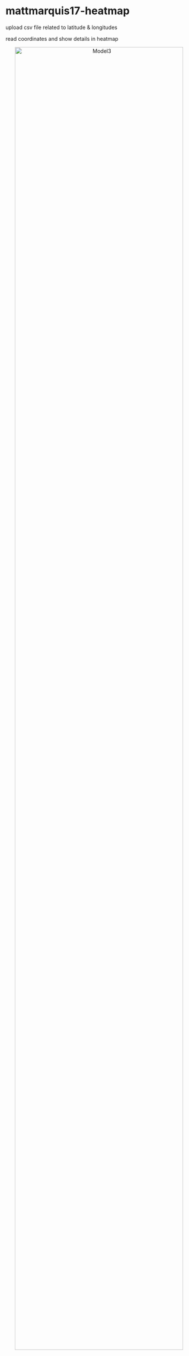 # mattmarquis17-heatmap
upload csv file related to latitude &amp; longitudes

read coordinates and show details in heatmap

<p align="center">
  <img alt="Model3" src="assets/screenshot/heatmap.png" width="95%">
</p>

